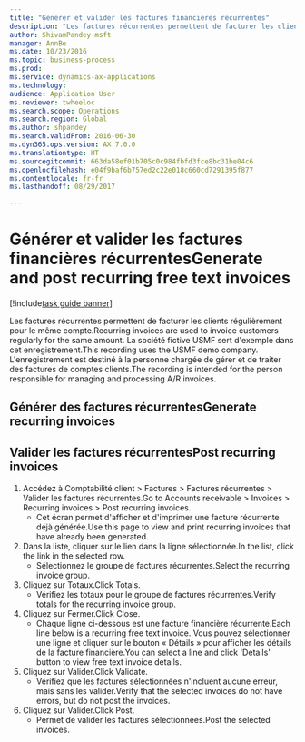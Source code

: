 ```yaml
--- 
title: "Générer et valider les factures financières récurrentes"
description: "Les factures récurrentes permettent de facturer les clients régulièrement pour le même compte."
author: ShivamPandey-msft
manager: AnnBe
ms.date: 10/23/2016
ms.topic: business-process
ms.prod: 
ms.service: dynamics-ax-applications
ms.technology: 
audience: Application User
ms.reviewer: twheeloc
ms.search.scope: Operations
ms.search.region: Global
ms.author: shpandey
ms.search.validFrom: 2016-06-30
ms.dyn365.ops.version: AX 7.0.0
ms.translationtype: HT
ms.sourcegitcommit: 663da58ef01b705c0c984fbfd3fce8bc31be04c6
ms.openlocfilehash: e04f9baf6b757ed2c22e018c660cd7291395f877
ms.contentlocale: fr-fr
ms.lasthandoff: 08/29/2017

---
```

# <a name="generate-and-post-recurring-free-text-invoices"></a><span data-ttu-id="226b6-103">Générer et valider les factures financières récurrentes</span><span class="sxs-lookup"><span data-stu-id="226b6-103">Generate and post recurring free text invoices</span></span>

[!include[task guide banner](../../includes/task-guide-banner.md)]

<span data-ttu-id="226b6-104">Les factures récurrentes permettent de facturer les clients régulièrement pour le même compte.</span><span class="sxs-lookup"><span data-stu-id="226b6-104">Recurring invoices are used to invoice customers regularly for the same amount.</span></span> <span data-ttu-id="226b6-105">La société fictive USMF sert d'exemple dans cet enregistrement.</span><span class="sxs-lookup"><span data-stu-id="226b6-105">This recording uses the USMF demo company.</span></span> <span data-ttu-id="226b6-106">L'enregistrement est destiné à la personne chargée de gérer et de traiter des factures de comptes clients.</span><span class="sxs-lookup"><span data-stu-id="226b6-106">The recording is intended for the person responsible for managing and processing A/R invoices.</span></span>


## <a name="generate-recurring-invoices"></a><span data-ttu-id="226b6-107">Générer des factures récurrentes</span><span class="sxs-lookup"><span data-stu-id="226b6-107">Generate recurring invoices</span></span>

## <a name="post-recurring-invoices"></a><span data-ttu-id="226b6-108">Valider les factures récurrentes</span><span class="sxs-lookup"><span data-stu-id="226b6-108">Post recurring invoices</span></span>
1. <span data-ttu-id="226b6-109">Accédez à Comptabilité client > Factures > Factures récurrentes > Valider les factures récurrentes.</span><span class="sxs-lookup"><span data-stu-id="226b6-109">Go to Accounts receivable > Invoices > Recurring invoices > Post recurring invoices.</span></span>
    * <span data-ttu-id="226b6-110">Cet écran permet d'afficher et d'imprimer une facture récurrente déjà générée.</span><span class="sxs-lookup"><span data-stu-id="226b6-110">Use this page to view and print recurring invoices that have already been generated.</span></span>  
2. <span data-ttu-id="226b6-111">Dans la liste, cliquer sur le lien dans la ligne sélectionnée.</span><span class="sxs-lookup"><span data-stu-id="226b6-111">In the list, click the link in the selected row.</span></span>
    * <span data-ttu-id="226b6-112">Sélectionnez le groupe de factures récurrentes.</span><span class="sxs-lookup"><span data-stu-id="226b6-112">Select the recurring invoice group.</span></span>  
3. <span data-ttu-id="226b6-113">Cliquez sur Totaux.</span><span class="sxs-lookup"><span data-stu-id="226b6-113">Click Totals.</span></span>
    * <span data-ttu-id="226b6-114">Vérifiez les totaux pour le groupe de factures récurrentes.</span><span class="sxs-lookup"><span data-stu-id="226b6-114">Verify totals for the recurring invoice group.</span></span>  
4. <span data-ttu-id="226b6-115">Cliquez sur Fermer.</span><span class="sxs-lookup"><span data-stu-id="226b6-115">Click Close.</span></span>
    * <span data-ttu-id="226b6-116">Chaque ligne ci-dessous est une facture financière récurrente.</span><span class="sxs-lookup"><span data-stu-id="226b6-116">Each line below is a recurring free text invoice.</span></span> <span data-ttu-id="226b6-117">Vous pouvez sélectionner une ligne et cliquer sur le bouton « Détails » pour afficher les détails de la facture financière.</span><span class="sxs-lookup"><span data-stu-id="226b6-117">You can select a line and click 'Details' button to view free text invoice details.</span></span>  
5. <span data-ttu-id="226b6-118">Cliquez sur Valider.</span><span class="sxs-lookup"><span data-stu-id="226b6-118">Click Validate.</span></span>
    * <span data-ttu-id="226b6-119">Vérifiez que les factures sélectionnées n'incluent aucune erreur, mais sans les valider.</span><span class="sxs-lookup"><span data-stu-id="226b6-119">Verify that the selected invoices do not have errors, but do not post the invoices.</span></span>  
6. <span data-ttu-id="226b6-120">Cliquez sur Valider.</span><span class="sxs-lookup"><span data-stu-id="226b6-120">Click Post.</span></span>
    * <span data-ttu-id="226b6-121">Permet de valider les factures sélectionnées.</span><span class="sxs-lookup"><span data-stu-id="226b6-121">Post the selected invoices.</span></span>  


